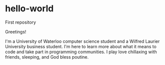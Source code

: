 # hello-world
First repository

Greetings!

I'm a University of Waterloo computer science student and a Wilfred Laurier University business student.
I'm here to learn more about what it means to code and take part in programming communities. 
I play love chillaxing with friends, sleeping, and God bless poutine. 
